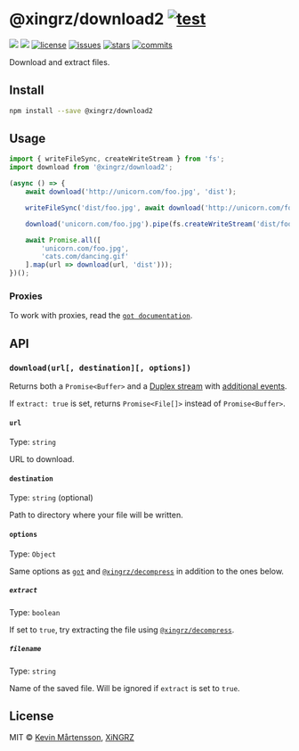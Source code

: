 @xingrz/download2 [![test](https://github.com/xingrz/download/actions/workflows/test.yml/badge.svg)](https://github.com/xingrz/download/actions/workflows/test.yml)
==========

[![][npm-version]][npm-url] [![][npm-downloads]][npm-url] [![license][license-img]][license-url] [![issues][issues-img]][issues-url] [![stars][stars-img]][stars-url] [![commits][commits-img]][commits-url]

Download and extract files.

## Install

```sh
npm install --save @xingrz/download2
```

## Usage

```ts
import { writeFileSync, createWriteStream } from 'fs';
import download from '@xingrz/download2';

(async () => {
	await download('http://unicorn.com/foo.jpg', 'dist');

	writeFileSync('dist/foo.jpg', await download('http://unicorn.com/foo.jpg'));

	download('unicorn.com/foo.jpg').pipe(fs.createWriteStream('dist/foo.jpg'));

	await Promise.all([
		'unicorn.com/foo.jpg',
		'cats.com/dancing.gif'
	].map(url => download(url, 'dist')));
})();
```

### Proxies

To work with proxies, read the [`got documentation`](https://github.com/sindresorhus/got#proxies).

## API

### `download(url[, destination][, options])`

Returns both a `Promise<Buffer>` and a [Duplex stream](https://nodejs.org/api/stream.html#stream_class_stream_duplex) with [additional events](https://github.com/sindresorhus/got#streams-1).

If `extract: true` is set, returns `Promise<File[]>` instead of `Promise<Buffer>`.

#### `url`

Type: `string`

URL to download.

#### `destination`

Type: `string` (optional)

Path to directory where your file will be written.

#### `options`

Type: `Object`

Same options as [`got`](https://github.com/sindresorhus/got#options) and [`@xingrz/decompress`](https://github.com/xingrz/decompress#options) in addition to the ones below.

##### `extract`

Type: `boolean`

If set to `true`, try extracting the file using [`@xingrz/decompress`](https://github.com/xingrz/decompress).

##### `filename`

Type: `string`

Name of the saved file. Will be ignored if `extract` is set to `true`.

## License

MIT © [Kevin Mårtensson](https://github.com/kevva), [XiNGRZ](https://github.com/xingrz)

[npm-version]: https://img.shields.io/npm/v/@xingrz/download2.svg?style=flat-square
[npm-downloads]: https://img.shields.io/npm/dm/@xingrz/download2.svg?style=flat-square
[npm-url]: https://www.npmjs.com/package/@xingrz/download2
[license-img]: https://img.shields.io/github/license/xingrz/download?style=flat-square
[license-url]: LICENSE
[issues-img]: https://img.shields.io/github/issues/xingrz/download?style=flat-square
[issues-url]: https://github.com/xingrz/download/issues
[stars-img]: https://img.shields.io/github/stars/xingrz/download?style=flat-square
[stars-url]: https://github.com/xingrz/download/stargazers
[commits-img]: https://img.shields.io/github/last-commit/xingrz/download?style=flat-square
[commits-url]: https://github.com/xingrz/download/commits/master

